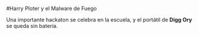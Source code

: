 #Harry Ploter y el Malware de Fuego

Una importante hackaton se celebra en la escuela,
y el portátil de **Digg Ory** se queda sin batería.